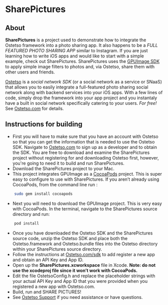 SharePictures
==============

About
--------------

**SharePictures** is a project used to demonstrate how to integrate the Ostetso framework into a photo sharing app.  It also happens to be a *FULL FEATURED PHOTO SHARING APP* similar to Instagram.  If you are just learning how to write iOS apps and would like to start with a simple example, check out SharePictures.  SharePictures uses the [GPUImage SDK](https://github.com/BradLarson/GPUImage) to apply simple image filters to photos and, via Ostetso, share them with other users and friends.

[Ostetso](https://www.ostetso.com) is a *social network SDK* (or a social network as a service or SNaaS) that allows you to easily integrate a full-featured photo sharing social network along with backend services into your iOS apps.  With a few lines of code, simply drop the framework into your app project and you instantaly have a built in social network specifically catering to your users. *For free!* See [Ostetso.com](https://www.ostetso.com) for details.

Instructions for building 
--------------

- First you will have to make sure that you have an account with Ostetso so that you can get the information that is needed to use the Ostetso SDK.  Navigate to [Ostetso.com](https://www.ostetso.com) to sign up as a developer and to obtain the SDK.  You are free to download and examine the SharePictures project without registering for and downloading Ostetso first, however, you're going to need it to build and run SharePictures.
- Download the SharePictures project to your Mac.
- This project integrates GPUImage as a [CocoaPods](https://cocoapods.org/) project.  This is super easy to configure to use with SharePictures.  If you aren’t already using CocoaPods, from the command line run :
``` bash
	sudo gem install cocoapods
```
- Next you will need to download the GPUImage project.  This is very easy with CocoaPods.  In the terminal, navigate to the SharePictures source directory and run:
``` bash
	pod install
```
- Once you have downloaded the Ostetso SDK and the SharePictures source code, unzip the Ostetso SDK and place both the Ostetso.framework and Ostetso.bundle files into the Ostetso directory within your SharePictures source directory.
- Follow the instructions at [Ostetso.com/sdk](https://www.ostetso.com/sdk) to add register a new app and obtain an API Key and App ID.
- Open up the **SharePictures.xcworkspace** file in Xcode.  **Note: do not use the xcodeproj file since it won’t work with CocoaPods.**
- Edit the file OstetsoConfig.h and replace the placeholder strings with your actual API Key and App ID that you were provided when you registered a new app with Ostetso.com.  
- Build, run and SHARE PICTURES!
- See [Ostetso Support](https://www.ostetso.com/support) if you need assistance or have questions.

